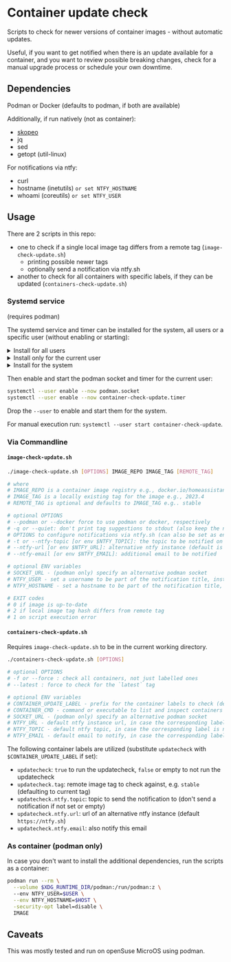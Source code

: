 # Container update check

Scripts to check for newer versions of container images - without automatic updates.

Useful, if you want to get notified when there is an update available for a container,
and you want to review possible breaking changes, check for a manual upgrade process or schedule your own downtime.

## Dependencies

Podman or Docker (defaults to podman, if both are available)

Additionally, if run natively (not as container):
- [skopeo](https://github.com/containers/skopeo/blob/main/install.md)
- jq
- sed
- getopt (util-linux)

For notifications via ntfy:
- curl
- hostname (inetutils) `or set NTFY_HOSTNAME`
- whoami (coreutils) `or set NTFY_USER`

## Usage

There are 2 scripts in this repo:
- one to check if a single local image tag differs from a remote tag (`image-check-update.sh`)
  - printing possible newer tags
  - optionally send a notification via ntfy.sh
- another to check for all containers with specific labels, if they can be updated (`containers-check-update.sh`)

### Systemd service

(requires podman)

The systemd service and timer can be installed for the system, all users or a specific user (without enabling or starting):

<details><summary>Install for all users</summary>

```sh
sudo cp container-check-update.service /etc/systemd/user/
sudo cp container-check-update.timer /etc/systemd/user/
```

</details>

<details><summary>Install only for the current user</summary>

```sh
cp container-check-update.service ~/.config/systemd/user/
cp container-check-update.timer ~/.config/systemd/user/
```

</details>

<details><summary>Install for the system</summary>

```sh
sudo cp container-check-update.service /etc/systemd/system/
sudo cp container-check-update.timer /etc/systemd/system/
```

</details>

Then enable and start the podman socket and timer for the current user:

```sh
systemctl --user enable --now podman.socket
systemctl --user enable --now container-check-update.timer
```

Drop the `--user` to enable and start them for the system.

For manual execution run: `systemctl --user start container-check-update`.

### Via Commandline

#### `image-check-update.sh`

```sh
./image-check-update.sh [OPTIONS] IMAGE_REPO IMAGE_TAG [REMOTE_TAG]

# where
# IMAGE_REPO is a container image registry e.g., docker.io/homeassistant/home-assistant
# IMAGE_TAG is a locally existing tag for the image e.g., 2023.4
# REMOTE_TAG is optional and defaults to IMAGE_TAG e.g.. stable

# optional OPTIONS
# --podman or --docker force to use podman or docker, respectively
# -q or --quiet: don't print tag suggestions to stdout (also keep the ntfy message body empty)
# OPTIONS to configure notifications via ntfy.sh (can also be set as environment variables but options take precedence):
# -t or --ntfy-topic [or env $NTFY_TOPIC]: the topic to be notified on the ntfy server
# --ntfy-url [or env $NTFY_URL]: alternative ntfy instance (default is https://ntfy.sh)
# --ntfy-email [or env $NTFY_EMAIL]: additional email to be notified

# optional ENV variables
# SOCKET_URL - (podman only) specify an alternative podman socket
# NTFY_USER - set a username to be part of the notification title, instead of calling `whoami`
# NTFY_HOSTNAME - set a hostname to be part of the notification title, instead of calling `hostname`

# EXIT codes
# 0 if image is up-to-date
# 2 if local image tag hash differs from remote tag
# 1 on script execution error 
```

#### `containers-check-update.sh`

Requires `image-check-update.sh` to be in the current working directory.

```sh
./containers-check-update.sh [OPTIONS]

# optional OPTIONS
# -f or --force : check all containers, not just labelled ones
# --latest : force to check for the `latest` tag

# optional ENV variables
# CONTAINER_UPDATE_LABEL - prefix for the container labels to check (default `updatecheck`)
# CONTAINER_CMD - command or executable to list and inspect containers (default `podman`)
# SOCKET_URL - (podman only) specify an alternative podman socket
# NTFY_URL - default ntfy instance url, in case the corresponding label is not specified on the container
# NTFY_TOPIC - default ntfy topic, in case the corresponding label is not specified on the container
# NTFY_EMAIL - default email to notify, in case the corresponding label is not specified on the container
```

The following container labels are utilized (substitute `updatecheck` with `$CONTAINER_UPDATE_LABEL` if set):
- `updatecheck`: `true` to run the updatecheck, `false` or empty to not run the updatecheck
- `updatecheck.tag`: remote image tag to check against, e.g. `stable` (defaulting to current tag)
- `updatecheck.ntfy.topic`: topic to send the notification to (don't send a notification if not set or empty)
- `updatecheck.ntfy.url`: url of an alternative ntfy instance (default `https://ntfy.sh`)
- `updatecheck.ntfy.email`: also notify this email

### As container (podman only)

In case you don't want to install the additional dependencies, run the scripts as a container:

```sh
podman run --rm \
  --volume $XDG_RUNTIME_DIR/podman:/run/podman:z \ 
  --env NTFY_USER=$USER \
  --env NTFY_HOSTNAME=$HOST \
  -security-opt label=disable \
  IMAGE
```

## Caveats

This was mostly tested and run on openSuse MicroOS using podman.
